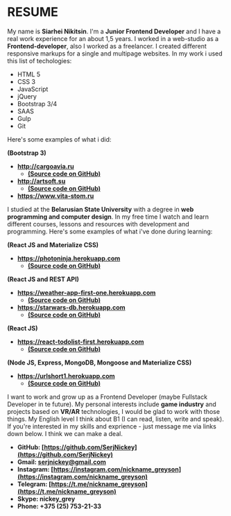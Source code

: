 # RESUME
My name is **Siarhei Nikitsin**. I'm a **Junior Frontend Developer** and I have a real work experience for an about 1,5 years. I worked in a web-studio as a **Frontend-developer**,
also I worked as a freelancer. I created different responsive markups for a single and multipage websites. In my work i used this list of techologies:

* HTML 5
* CSS 3
* JavaScript
* jQuery
* Bootstrap 3/4
* SAAS
* Gulp
* Git

Here's some examples of what i did:

**(Bootstrap 3)**
- **http://cargoavia.ru**
  - [**(Source code on GitHub)**](https://github.com/SerjNickey/cargoavia-2017)
- **http://artsoft.su**
  - [**(Source code on GitHub)**](https://github.com/SerjNickey/artsoft-2018)
- **https://www.vita-stom.ru**

I studied at the **Belarusian State University** with a degree in **web programming and computer design**. 
In my free time I watch and learn different courses, lessons and resources with development and programming. 
Here's some examples of what i've done during learning:

**(React JS and Materialize CSS)**
- **https://photoninja.herokuapp.com**
  - [**(Source code on GitHub)**](https://github.com/SerjNickey/PhotoNinja)

**(React JS and REST API)**
- **https://weather-app-first-one.herokuapp.com**
  - [**(Source code on GitHub)**](https://github.com/SerjNickey/Weather-App-First-One)
- **https://starwars-db.herokuapp.com**
  - [**(Source code on GitHub)**](https://github.com/SerjNickey/star-wars-db)

**(React JS)**
- **https://react-todolist-first.herokuapp.com**
  - [**(Source code on GitHub)**](https://github.com/SerjNickey/react-profdev-todolist)

**(Node JS, Express, MongoDB, Mongoose and Materialize CSS)**
- **https://urlshort1.herokuapp.com**
  - [**(Source code on GitHub)**](https://github.com/SerjNickey/url-shortener)

I want to work and grow up as a Frontend Developer (maybe Fullstack Developer in te future). 
My personal interests include **game industry** and projects based on **VR/AR** technologies, I would be glad to work with those things.
My English level I think about B1 (I can read, listen, write and speak). 
If you're interested in my skills and exprience - just message me via links down below. I think we can make a deal. 

- **GitHub: [https://github.com/SerjNickey](https://github.com/SerjNickey)**
- **Gmail: [serjnickey@gmail.com](serjnickey@gmail.com)**
- **Instagram: [https://instagram.com/nickname_greyson](https://instagram.com/nickname_greyson)**
- **Telegram: [https://t.me/nickname_greyson](https://t.me/nickname_greyson)**
- **Skype: nickey_grey**
- **Phone: +375 (25) 753-21-33**
